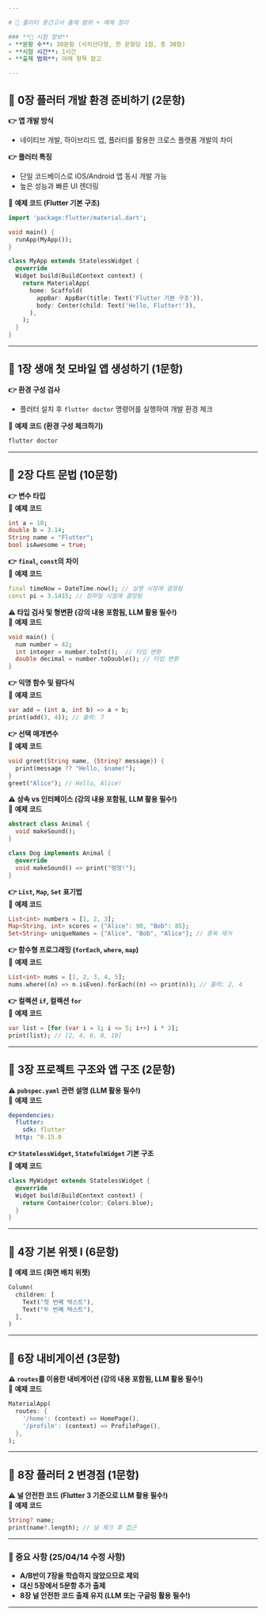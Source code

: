 ```yaml
---

# 📌 플러터 중간고사 출제 범위 + 예제 정리  

### **📝 시험 정보**  
- **문항 수**: 30문항 (사지선다형, 한 문항당 1점, 총 30점)  
- **시험 시간**: 1시간  
- **출제 범위**: 아래 항목 참고  

---
```


## **🔹 0장 플러터 개발 환경 준비하기 (2문항)**  
**👉 앱 개발 방식**  
- 네이티브 개발, 하이브리드 앱, 플러터를 활용한 크로스 플랫폼 개발의 차이  

**👉 플러터 특징**  
- 단일 코드베이스로 iOS/Android 앱 동시 개발 가능  
- 높은 성능과 빠른 UI 렌더링  

📌 **예제 코드 (Flutter 기본 구조)**  
```dart
import 'package:flutter/material.dart';

void main() {
  runApp(MyApp());
}

class MyApp extends StatelessWidget {
  @override
  Widget build(BuildContext context) {
    return MaterialApp(
      home: Scaffold(
        appBar: AppBar(title: Text('Flutter 기본 구조')),
        body: Center(child: Text('Hello, Flutter!')),
      ),
    );
  }
}
```

---

## **🔹 1장 생애 첫 모바일 앱 생성하기 (1문항)**  
**👉 환경 구성 검사**  
- 플러터 설치 후 `flutter doctor` 명령어를 실행하여 개발 환경 체크  

📌 **예제 코드 (환경 구성 체크하기)**  
```bash
flutter doctor
```
---

## **🔹 2장 다트 문법 (10문항)**  
**👉 변수 타입**  
📌 **예제 코드**  
```dart
int a = 10;
double b = 3.14;
String name = "Flutter";
bool isAwesome = true;
```

**👉 `final`, `const`의 차이**  
📌 **예제 코드**  
```dart
final timeNow = DateTime.now(); // 실행 시점에 결정됨
const pi = 3.1415; // 컴파일 시점에 결정됨
```

**⚠ 타입 검사 및 형변환 (강의 내용 포함됨, LLM 활용 필수!)**  
📌 **예제 코드**  
```dart
void main() {
  num number = 42;
  int integer = number.toInt();  // 타입 변환
  double decimal = number.toDouble(); // 타입 변환
}
```

**👉 익명 함수 및 람다식**  
📌 **예제 코드**  
```dart
var add = (int a, int b) => a + b;
print(add(3, 4)); // 출력: 7
```

**👉 선택 매개변수**  
📌 **예제 코드**  
```dart
void greet(String name, {String? message}) {
  print(message ?? "Hello, $name!");
}
greet("Alice"); // Hello, Alice!
```

**⚠ 상속 vs 인터페이스 (강의 내용 포함됨, LLM 활용 필수!)**  
📌 **예제 코드**  
```dart
abstract class Animal {
  void makeSound();
}

class Dog implements Animal {
  @override
  void makeSound() => print("멍멍!");
}
```

**👉 `List`, `Map`, `Set` 표기법**  
📌 **예제 코드**  
```dart
List<int> numbers = [1, 2, 3];
Map<String, int> scores = {"Alice": 90, "Bob": 85};
Set<String> uniqueNames = {"Alice", "Bob", "Alice"}; // 중복 제거
```

**👉 함수형 프로그래밍 (`forEach`, `where`, `map`)**  
📌 **예제 코드**  
```dart
List<int> nums = [1, 2, 3, 4, 5];
nums.where((n) => n.isEven).forEach((n) => print(n)); // 출력: 2, 4
```

**👉 컬렉션 `if`, 컬렉션 `for`**  
📌 **예제 코드**  
```dart
var list = [for (var i = 1; i <= 5; i++) i * 2];  
print(list); // [2, 4, 6, 8, 10]
```

---

## **🔹 3장 프로젝트 구조와 앱 구조 (2문항)**  
**⚠ `pubspec.yaml` 관련 설명 (LLM 활용 필수!)**  
📌 **예제 코드**  
```yaml
dependencies:
  flutter:
    sdk: flutter
  http: ^0.15.0
```

**👉 `StatelessWidget`, `StatefulWidget` 기본 구조**  
📌 **예제 코드**  
```dart
class MyWidget extends StatelessWidget {
  @override
  Widget build(BuildContext context) {
    return Container(color: Colors.blue);
  }
}
```

---

## **🔹 4장 기본 위젯 I (6문항)**  
📌 **예제 코드 (화면 배치 위젯)**  
```dart
Column(
  children: [
    Text("첫 번째 텍스트"),
    Text("두 번째 텍스트"),
  ],
)
```

---

## **🔹 6장 내비게이션 (3문항)**  
**⚠ `routes`를 이용한 내비게이션 (강의 내용 포함됨, LLM 활용 필수!)**  
📌 **예제 코드**  
```dart
MaterialApp(
  routes: {
    '/home': (context) => HomePage(),
    '/profile': (context) => ProfilePage(),
  },
);
```

---

## **🔹 8장 플러터 2 변경점 (1문항)**  
**⚠ 널 안전한 코드 (Flutter 3 기준으로 LLM 활용 필수!)**  
📌 **예제 코드**  
```dart
String? name;
print(name?.length); // 널 체크 후 접근
```

---

### **📢 중요 사항 (25/04/14 수정 사항)**  
- **A/B반이 7장을 학습하지 않았으므로 제외**  
- **대신 5장에서 5문항 추가 출제**  
- **8장 널 안전한 코드 출제 유지 (LLM 또는 구글링 활용 필수!)**  

---
